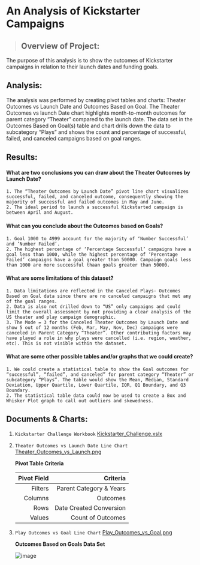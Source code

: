 # An Analysis of Kickstarter Campaigns

> ## Overview of Project:

The purpose of this analysis is to show the outcomes of Kickstarter campaigns in relation to their launch dates and funding goals.

## Analysis:

The analysis was performed by creating pivot tables and charts: Theater Outcomes vs Launch Date and Outcomes Based on Goal. The Theater Outcomes vs launch Date chart highlights month-to-month outcomes for parent category “Theater” compared to the launch date. The data set in the Outcomes Based on Goal(s) table and chart drills down the data to subcategory “Plays” and shows the count and percentage of successful, failed, and canceled campaigns based on goal ranges.

## Results:

#### What are two conclusions you can draw about the Theater Outcomes by Launch Date?
    1. The “Theater Outcomes by Launch Date” pivot line chart visualizes successful, failed, and canceled outcome, consequently showing the majority of successful and failed outcomes in May and June.
    2. The ideal period to launch a successful Kickstarted campaign is between April and August.
    

#### What can you conclude about the Outcomes based on Goals?
    1. Goal 1000 to 4999 account for the majority of ‘Number Successful’ and ‘Number Failed’.
    2. The highest percentage of ‘Percentage Successful’ campaigns have a goal less than 1000, while the highest percentage of ‘Percentage Failed’ campaigns have a goal greater than 50000. Campaign goals less than 1000 are more successful thaan goals greater than 50000.

#### What are some limitations of this dataset?
    1. Data limitations are reflected in the Canceled Plays- Outcomes Based on Goal data since there are no canceled campaigns that met any of the goal ranges. 
    2. Data is also not drilled down to “US” only campaigns and could limit the overall assessment by not providing a clear analysis of the US theater and play campaign demographic.
    3. The Mode = 3 for the Canceled Theater Outcomes by Launch Date and show 5 out of 12 months (Feb, Mar, May, Nov, Dec) campaigns were canceled in Parent Category “Theater”. Other contributing factors may have played a role in why plays were cancelled (i.e. region, weather, etc). This is not visible within the dataset.

#### What are some other possible tables and/or graphs that we could create?
    1. We could create a statistical table to show the Goal outcomes for “successful”, “failed”, and canceled” for parent category “Theater” or subcategory “Plays”. The table would show the Mean, Median, Standard Deviation, Upper Quartile, Lower Quartile, IQR, Q1 Boundary, and Q3 Boundary.
    2. The statistical table data could now be used to create a Box and Whisker Plot graph to call out outliers and skewedness.

## Documents & Charts:

1. `Kickstarter Challenge Workbook` 
    [Kickstarter_Challenge.xslx](https://github.com/MStewart0218/Kickstarter-Analysis/files/7786949/Kickstarter_Challenge.xlsx)
 
2. `Theater Outcomes vs Launch Date Line Chart`
    [Theater_Outcomes_vs_Launch.png](https://user-images.githubusercontent.com/95396477/147617173-832dbcfe-127a-4fed-a63c-d9a4f0a3a4c8.png)
    
    **Pivot Table Criteria**
    
    | Pivot Field | Criteria|
    | ------:| -----------:|
    | Filters | Parent Category & Years
    | Columns | Outcomes |
    | Rows| Date Created Conversion|
    | Values| Count of Outcomes|

3. `Play Outcomes vs Goal Line Chart` 
    [Play_Outcomes_vs_Goal.png](https://user-images.githubusercontent.com/95396477/147617018-8f99a447-4b82-49ef-8ed4-74864431ec5b.png)
    
    **Outcomes Based on Goals Data Set**
    
    ![image](https://user-images.githubusercontent.com/95396477/147625927-4172ba27-63b5-4811-ad37-cbe8de524099.png)

